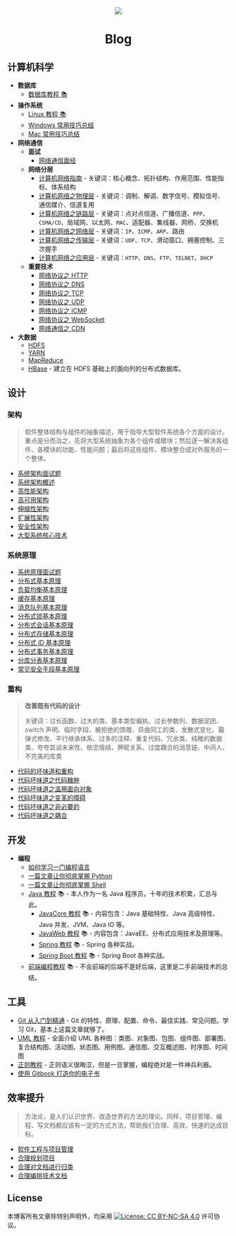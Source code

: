 <div align="center"><a href="https://dunwu.github.io/blog/"><img src="http://dunwu.test.upcdn.net/cs/others/zpblog.png"/></a></div>
<div align="center"><h1>Blog</h1></div>

## 计算机科学

- **数据库**
  - [数据库教程 📚](https://dunwu.github.io/db-tutorial/)
- **操作系统**
  - [Linux 教程 📚](https://dunwu.github.io/linux-tutorial/)
  - [Windows 常用技巧总结](source/_posts/os/windows.md)
  - [Mac 常用技巧总结](source/_posts/os/mac.md)
- **网络通信**
  - **面试**
    - [网络通信面经](source/_posts/communication/network-interview.md)
  - **网络分层**
    - [计算机网络指南](source/_posts/communication/network-guide.md) - 关键词：核心概念、拓扑结构、作用范围、性能指标、体系结构
    - [计算机网络之物理层](source/_posts/communication/network-physical.md) - 关键词：调制、解调、数字信号、模拟信号、通信媒介、信道复用
    - [计算机网络之链路层](source/_posts/communication/network-data-link.md) - 关键词：点对点信道、广播信道、`PPP`、`CSMA/CD`、局域网、以太网、`MAC`、适配器、集线器、网桥、交换机
    - [计算机网络之网络层](source/_posts/communication/network-network.md) - 关键词：`IP`、`ICMP`、`ARP`、路由
    - [计算机网络之传输层](source/_posts/communication/network-transport.md) - 关键词：`UDP`、`TCP`、滑动窗口、拥塞控制、三次握手
    - [计算机网络之应用层](source/_posts/communication/network-application.md) - 关键词：`HTTP`、`DNS`、`FTP`、`TELNET`、`DHCP`
  - **重要技术**
    - [网络协议之 HTTP](source/_posts/communication/http.md)
    - [网络协议之 DNS](source/_posts/communication/dns.md)
    - [网络协议之 TCP](source/_posts/communication/tcp.md)
    - [网络协议之 UDP](source/_posts/communication/udp.md)
    - [网络协议之 ICMP](source/_posts/communication/icmp.md)
    - [网络协议之 WebSocket](source/_posts/communication/websocket.md)
    - [网络通信之 CDN](source/_posts/communication/cdn.md)
- **大数据**
  - [HDFS](source/_posts/bigdata/HDFS.md)
  - [YARN](source/_posts/bigdata/YARN.md)
  - [MapReduce](source/_posts/bigdata/MapReduce.md)
  - [HBase](source/_posts/bigdata/hbase) - 建立在 HDFS 基础上的面向列的分布式数据库。

## 设计

### 架构

> 软件整体结构与组件的抽象描述，用于指导大型软件系统各个方面的设计。重点是分而治之，先将大型系统抽象为各个组件或模块；然后逐一解决各组件、各模块的功能、性能问题；最后将这些组件、模块整合成对外服务的一个整体。

- [系统架构面试题](source/_posts/design/architecture/system-architecture-interview.md)
- [系统架构概述](source/_posts/design/architecture/system-architecture-overview.md)
- [高性能架构](source/_posts/design/architecture/high-performance-architecture.md)
- [高可用架构](source/_posts/design/architecture/high-availability-architecture.md)
- [伸缩性架构](source/_posts/design/architecture/scalable-architecture.md)
- [扩展性架构](source/_posts/design/architecture/extensible-architecture.md)
- [安全性架构](source/_posts/design/architecture/secure-architecture.md)
- [大型系统核心技术](source/_posts/design/architecture/system-core-technologies.md)

### 系统原理

- [系统原理面试题](source/_posts/design/theory/system-theory-interview.md)
- [分布式基本原理](source/_posts/design/theory/distributed-base-theory.md)
- [负载均衡基本原理](source/_posts/design/theory/load-balance-theory.md)
- [缓存基本原理](source/_posts/design/theory/cache-theory.md)
- [消息队列基本原理](source/_posts/design/theory/mq-theory.md)
- [分布式锁基本原理](source/_posts/design/theory/distributed-lock-theory.md)
- [分布式会话基本原理](source/_posts/design/theory/distributed-session-theory.md)
- [分布式存储基本原理](source/_posts/design/theory/distributed-storage-theory.md)
- [分布式 ID 基本原理](source/_posts/design/theory/distributed-id-theory.md)
- [分布式事务基本原理](source/_posts/design/theory/distributed-transaction-theory.md)
- [分库分表基本原理](source/_posts/design/theory/sharding-theory.md)
- [常见安全手段基本原理](source/_posts/design/theory/security-theory.md)

### 重构

> **改善既有代码的设计**
>
> 关键词：过长函数、过大的类、基本类型偏执、过长参数列、数据泥团、switch 声明、临时字段、被拒绝的馈赠、异曲同工的类、发散式变化、霰弹式修改、平行继承体系、过多的注释、重复代码、冗余类、纯稚的数据类、夸夸其谈未来性、依恋情结、狎昵关系、过度耦合的消息链、中间人、不完美的库类

- [代码的坏味道和重构](source/_posts/design/refactor/代码的坏味道和重构.md)
- [代码坏味道之代码臃肿](source/_posts/design/refactor/代码坏味道之代码臃肿.md)
- [代码坏味道之滥用面向对象](source/_posts/design/refactor/代码坏味道之滥用面向对象.md)
- [代码坏味道之变革的障碍](source/_posts/design/refactor/代码坏味道之变革的障碍.md)
- [代码坏味道之非必要的](source/_posts/design/refactor/代码坏味道之非必要的.md)
- [代码坏味道之耦合](source/_posts/design/refactor/代码坏味道之耦合.md)

## 开发

- **编程**
  - [如何学习一门编程语言](source/_posts/coding/programming-guide.md)
  - [一篇文章让你彻底掌握 Python](source/_posts/coding/python.md)
  - [一篇文章让你彻底掌握 Shell](source/_posts/coding/shell.md)
  - [Java 教程](https://turnon.gitee.io/java-tutorial/) 📚 - 本人作为一名 Java 程序员，十年的技术积累，汇总与此。
    - [JavaCore 教程](https://dunwu.github.io/javacore/) 📚 - 内容包含：Java 基础特性、Java 高级特性、Java 并发、JVM、Java IO 等。
    - [JavaWeb 教程](https://dunwu.github.io/javaweb/) 📚 - 内容包含：JavaEE、分布式应用技术及原理等。
    - [Spring 教程](https://dunwu.github.io/spring-tutorial/) 📚 - Spring 各种实战。
    - [Spring Boot 教程](https://dunwu.github.io/spring-boot-tutorial/) 📚 - Spring Boot 各种实战。
  - [前端编程教程](https://dunwu.github.io/frontend-tutorial/) 📚 - 不会前端的后端不是好后端，这里是二手前端技术的总结。

## 工具

- [Git 从入门到精通](source/_posts/tools/git.md) - Git 的特性、原理、配置、命令、最佳实践、常见问题。学习 Git，基本上这篇文章就够了。
- [UML 教程](source/_posts/tools/uml.md) - 全面介绍 UML 各种图：类图、对象图、包图、组件图、部署图、复合结构图、活动图、状态图、用例图、通信图、交互概述图、时序图、时间图
- [正则教程](source/_posts/tools/regex.md) - 正则语义很晦涩，但是一旦掌握，编程绝对是一件神兵利器。
- [使用 Gitbook 打造你的电子书](https://dunwu.gitbooks.io/gitbook-notes/)

## 效率提升

> 方法论，是人们认识世界、改造世界的方法的理论。同样，项目管理、编程、写文档都应该有一定的方式方法，帮助我们合理、高效、快速的达成目标。

- [软件工程与项目管理](source/_posts/efficiency/software-engineering.md)
- [合理规划项目](source/_posts/efficiency/style/project-style.md)
- [合理对文档进行归类](source/_posts/efficiency/style/dir-style.md)
- [合理编排技术文档](source/_posts/efficiency/style/doc-style.md)

## License

本博客所有文章除特别声明外，均采用 [![License: CC BY-NC-SA 4.0](https://licensebuttons.net/l/by-nc-sa/4.0/80x15.png)](https://creativecommons.org/licenses/by-nc-sa/4.0/) 许可协议。
